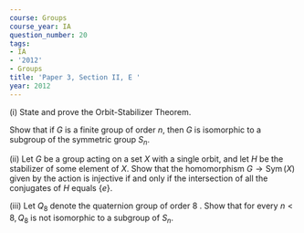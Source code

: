 ```yaml
---
course: Groups
course_year: IA
question_number: 20
tags:
- IA
- '2012'
- Groups
title: 'Paper 3, Section II, E '
year: 2012
---
```




(i) State and prove the Orbit-Stabilizer Theorem.

Show that if $G$ is a finite group of order $n$, then $G$ is isomorphic to a subgroup of the symmetric group $S_{n}$.

(ii) Let $G$ be a group acting on a set $X$ with a single orbit, and let $H$ be the stabilizer of some element of $X$. Show that the homomorphism $G \rightarrow \operatorname{Sym}(X)$ given by the action is injective if and only if the intersection of all the conjugates of $H$ equals $\{e\}$.

(iii) Let $Q_{8}$ denote the quaternion group of order 8 . Show that for every $n<8, Q_{8}$ is not isomorphic to a subgroup of $S_{n}$.